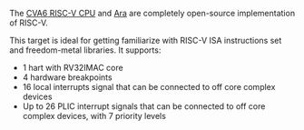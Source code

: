 The [CVA6 RISC-V CPU](https://github.com/openhwgroup/cva6) and [Ara](https://github.com/pulp-platform/ara) are  completely open-source
implementation of RISC-V.

This target is ideal for getting familiarize with RISC-V ISA instructions set and
freedom-metal libraries. It supports:

- 1 hart with RV32IMAC core
- 4 hardware breakpoints
- 16 local interrupts signal that can be connected to off core complex devices
- Up to 26 PLIC interrupt signals that can be connected to off core complex devices, with 7 priority levels
